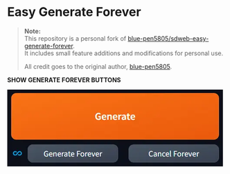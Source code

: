 # Easy Generate Forever

> **Note:**  
> This repository is a personal fork of [blue-pen5805/sdweb-easy-generate-forever](https://github.com/blue-pen5805/sdweb-easy-generate-forever).  
> It includes small feature additions and modifications for personal use.  
>  
> All credit goes to the original author, [blue-pen5805](https://github.com/blue-pen5805).

**SHOW GENERATE FOREVER BUTTONS**

![](docs/forever.webp)
